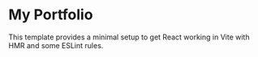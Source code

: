 # My Portfolio

This template provides a minimal setup to get React working in Vite with HMR and some ESLint rules.
